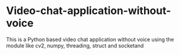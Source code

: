 # Video-chat-application-without-voice
This is a Python based video chat application without voice using the module like cv2, numpy, threading, struct and socketand
